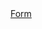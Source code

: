<!DOCTYPE html>
<html lang="en">
<head>
	<meta charset="UTF-8">
	<title>Form</title>
	<link rel="stylesheet" href="main.css">
</head>
<body>
	<div class="container">
		<a href="form/?">Form</a>
	</div>
</body>
</html>
